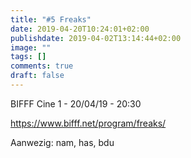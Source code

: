 ```yaml
---
title: "#5 Freaks"
date: 2019-04-20T10:24:01+02:00
publishdate: 2019-04-02T13:14:44+02:00
image: ""
tags: []
comments: true
draft: false
---
```


BIFFF Cine 1 - 20/04/19 - 20:30

<https://www.bifff.net/program/freaks/>

Aanwezig: nam, has, bdu